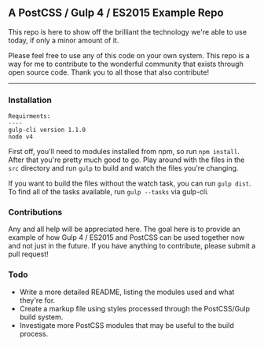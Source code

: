 A PostCSS / Gulp 4 / ES2015 Example Repo
--

This repo is here to show off the brilliant the technology we're able to use today, if only a minor amount of it. 

Please feel free to use any of this code on your own system. This repo is a way for me to contribute to the wonderful community that exists through open source code. Thank you to all those that also contribute!


---
### Installation

```
Requirments:
----
gulp-cli version 1.1.0
node v4 
```

First off, you'll need to modules installed from npm, so run `npm install`.
After that you're pretty much good to go. Play around with the files in the `src` directory and run `gulp` to build and watch the files you're changing.

If you want to build the files without the watch task, you can run `gulp dist`.
To find all of the tasks available, run `gulp --tasks` via gulp-cli.


### Contributions
Any and all help will be appreciated here. The goal here is to provide an example of how Gulp 4 / ES2015 and PostCSS can be used together now and not just in the future. 
If you have anything to contribute, please submit a pull request!



### Todo
- Write a more detailed README, listing the modules used and what they're for.
- Create a markup file using styles processed through the PostCSS/Gulp build system.
- Investigate more PostCSS modules that may be useful to the build process. 



